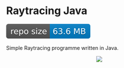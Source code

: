 # Raytracing Java

![GitHub repo size](https://github.com/gp-97/RaytracingJava/blob/master/RepoSize.svg)

Simple Raytracing programme written in Java.

<div align="center"><img src="https://github.com/gp-97/RaytracingJava/blob/master/data/outputs/DemoGif.gif"/></div>


